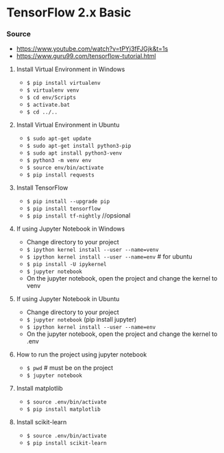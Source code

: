 # TensorFlow 2.x Basic

### Source
- https://www.youtube.com/watch?v=tPYj3fFJGjk&t=1s
- https://www.guru99.com/tensorflow-tutorial.html

1. Install Virtual Environment in Windows
    - `$ pip install virtualenv`
    - `$ virtualenv venv`
    - `$ cd env/Scripts`
    - `$ activate.bat`
    - `$ cd ../..`

2. Install Virtual Environment in Ubuntu

    - `$ sudo apt-get update`
    - `$ sudo apt-get install python3-pip`
    - `$ sudo apt install python3-venv`
    - `$ python3 -m venv env`
    - `$ source env/bin/activate`
    - `$ pip install requests`

3. Install TensorFlow
    - `$ pip install --upgrade pip`
    - `$ pip install tensorflow`
    - `$ pip install tf-nightly` //opsional

4. If using Jupyter Notebook in Windows
    - Change directory to your project
    - `$ ipython kernel install --user --name=venv`
    - `$ ipython kernel install --user --name=env`  # for ubuntu
    - `$ pip install -U ipykernel`
    - `$ jupyter notebook`
    - On the jupyter notebook, open the project and change the kernel to venv

5. If using Jupyter Notebook in Ubuntu
    - Change directory to your project
    - `$ jupyter notebook` (pip install jupyter)
    - `$ ipython kernel install --user --name=env`
    - On the jupyter notebook, open the project and change the kernel to .env
   
6. How to run the project using jupyter notebook
    - `$ pwd` # must be on the project
    - `$ jupyter notebook`

7. Install matplotlib
    - `$ source .env/bin/activate`
    - `$ pip install matplotlib`

8. Install scikit-learn
    - `$ source .env/bin/activate`
    - `$ pip install scikit-learn`